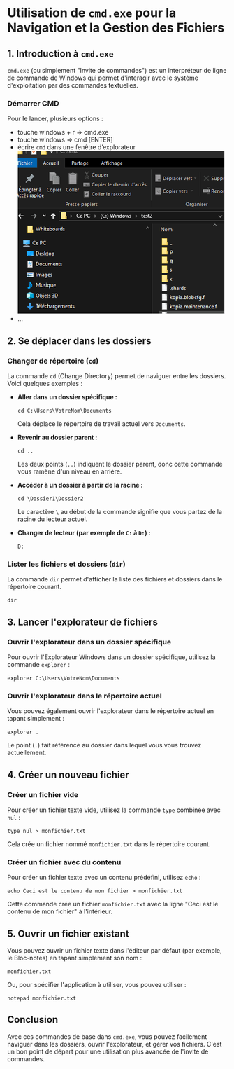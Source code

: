 # Utilisation de `cmd.exe` pour la Navigation et la Gestion des Fichiers

## 1. Introduction à `cmd.exe`

`cmd.exe` (ou simplement "Invite de commandes") est un interpréteur de ligne de commande de Windows qui permet
d'interagir avec le système d'exploitation par des commandes textuelles.

### Démarrer CMD
Pour le lancer, plusieurs options :

- touche windows + r => cmd.exe
- touche windows => cmd [ENTER]
- écrire `cmd` dans une fenêtre d’explorateur ![cmd.gif](assets/cmd.gif)
- ...

## 2. Se déplacer dans les dossiers

### Changer de répertoire (`cd`)

La commande `cd` (Change Directory) permet de naviguer entre les dossiers. Voici quelques exemples :

- **Aller dans un dossier spécifique :**
    ```shell
    cd C:\Users\VotreNom\Documents
    ```
  Cela déplace le répertoire de travail actuel vers `Documents`.

- **Revenir au dossier parent :**
    ```shell
    cd ..
    ```
  Les deux points (`..`) indiquent le dossier parent, donc cette commande vous ramène d'un niveau en arrière.

- **Accéder à un dossier à partir de la racine :**
    ```shell
    cd \Dossier1\Dossier2
    ```
  Le caractère `\` au début de la commande signifie que vous partez de la racine du lecteur actuel.

- **Changer de lecteur (par exemple de `C:` à `D:`) :**
    ```shell
    D:
    ```

### Lister les fichiers et dossiers (`dir`)

La commande `dir` permet d'afficher la liste des fichiers et dossiers dans le répertoire courant.

```shell
dir
```

## 3. Lancer l'explorateur de fichiers

### Ouvrir l'explorateur dans un dossier spécifique

Pour ouvrir l'Explorateur Windows dans un dossier spécifique, utilisez la commande `explorer` :

```shell
explorer C:\Users\VotreNom\Documents
```

### Ouvrir l'explorateur dans le répertoire actuel

Vous pouvez également ouvrir l'explorateur dans le répertoire actuel en tapant simplement :

```shell
explorer .
```

Le point (`.`) fait référence au dossier dans lequel vous vous trouvez actuellement.

## 4. Créer un nouveau fichier

### Créer un fichier vide

Pour créer un fichier texte vide, utilisez la commande `type` combinée avec `nul` :

```shell
type nul > monfichier.txt
```

Cela crée un fichier nommé `monfichier.txt` dans le répertoire courant.

### Créer un fichier avec du contenu

Pour créer un fichier texte avec un contenu prédéfini, utilisez `echo` :

```shell
echo Ceci est le contenu de mon fichier > monfichier.txt
```

Cette commande crée un fichier `monfichier.txt` avec la ligne "Ceci est le contenu de mon fichier" à l'intérieur.

## 5. Ouvrir un fichier existant

Vous pouvez ouvrir un fichier texte dans l'éditeur par défaut (par exemple, le Bloc-notes) en tapant simplement son
nom :

```shell
monfichier.txt
```

Ou, pour spécifier l'application à utiliser, vous pouvez utiliser :

```shell
notepad monfichier.txt
```

## Conclusion

Avec ces commandes de base dans `cmd.exe`, vous pouvez facilement naviguer dans les dossiers, ouvrir l'explorateur, et
gérer vos fichiers. C'est un bon point de départ pour une utilisation plus avancée de l'invite de commandes.
